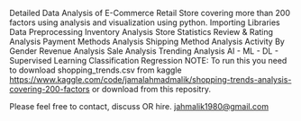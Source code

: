 Detailed Data Analysis of E-Commerce Retail Store covering more than 200 factors using analysis and visualization using python.
Importing Libraries
Data Preprocessing
Inventory Analysis
Store Statistics
Review & Rating Analysis
Payment Methods Analysis
Shipping Method Analysis
Activity By Gender
Revenue Analysis
Sale Analysis
Trending Analysis
AI - ML - DL - Supervised Learning
Classification
Regression
NOTE: To run this you need to download shopping_trends.csv from kaggle https://www.kaggle.com/code/jamalahmadmalik/shopping-trends-analysis-covering-200-factors or download from this repositry.

Please feel free to contact, discuss OR hire.
jahmalik1980@gmail.com
